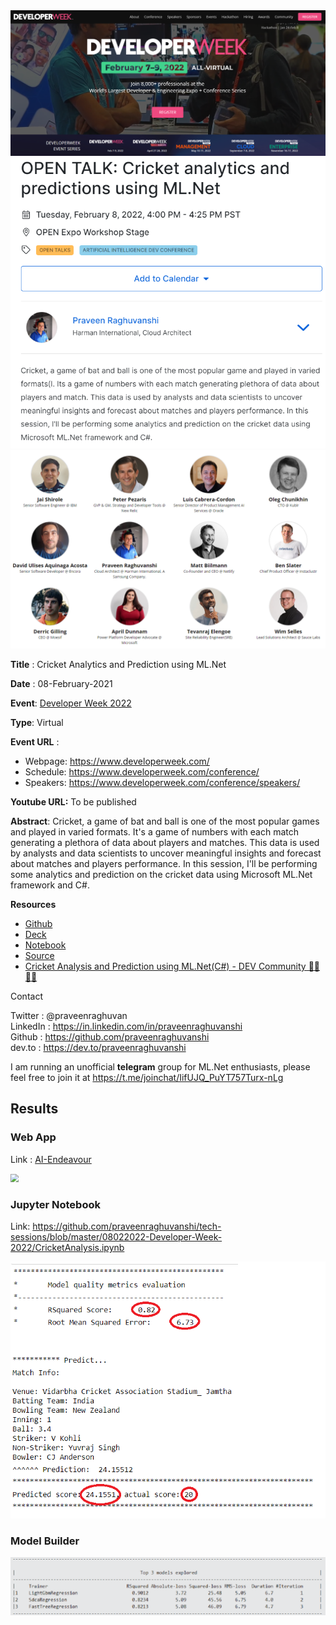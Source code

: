 <img src="assets\developer-weel-2022-banner.png" alt="Developer Week" style="zoom:80%;" />



<img src="assets\developer-weel-2022-session.png" alt="Cricket session" style="zoom:80%;" />

<img src="assets\developer-week-2022-event-speakers.png" alt="Event Speakers" style="zoom:80%;" />



**Title** : Cricket Analytics and Prediction using ML.Net

**Date** : 08-February-2021

**Event**: [Developer Week 2022](https://www.developerweek.com/)

**Type**: Virtual

**Event URL** :

- Webpage: https://www.developerweek.com/
- Schedule: https://www.developerweek.com/conference/
- Speakers: https://www.developerweek.com/conference/speakers/

**Youtube URL:** To be published

**Abstract**: Cricket, a game of bat and ball is one of the most popular games and played in varied formats. It's a game of numbers with each match generating a plethora of data about players and matches. This data is used by analysts and data scientists to uncover meaningful insights and forecast about matches and players performance. In this session, I'll be performing some analytics and prediction on the cricket data using Microsoft ML.Net framework and C#.

**Resources**

- [Github](https://github.com/praveenraghuvanshi/tech-sessions/tree/master/08022022-Developer-Week-2022)
- [Deck](cricket-analytics.pdf)
- [Notebook](CricketAnalysis.ipynb)
- [Source](src/SportAnalytics)
- [Cricket Analysis and Prediction using ML.Net(C#) - DEV Community 👩‍💻👨‍💻](https://dev.to/praveenraghuvanshi/cricket-analysis-and-prediction-using-mlnetc-56od)

Contact

Twitter : @praveenraghuvan\
LinkedIn : https://in.linkedin.com/in/praveenraghuvanshi \
Github : https://github.com/praveenraghuvanshi \
dev.to : https://dev.to/praveenraghuvanshi

I am running an unofficial **telegram** group for ML.Net enthusiasts, please feel free to join it at https://t.me/joinchat/IifUJQ_PuYT757Turx-nLg



## Results

### Web App

 Link : [AI-Endeavour ](https://aiendeavour.azurewebsites.net/home)



<img src="assets\cricket-prediction.gif" style="zoom:80%;" />



### Jupyter Notebook

Link: https://github.com/praveenraghuvanshi/tech-sessions/blob/master/08022022-Developer-Week-2022/CricketAnalysis.ipynb

<img src="assets\metrics-prediction.png" alt="metrics-prediction" style="zoom:80%;" />



### Model Builder

<img src="assets\ml-builder-metrics.png" style="zoom:80%;" />

